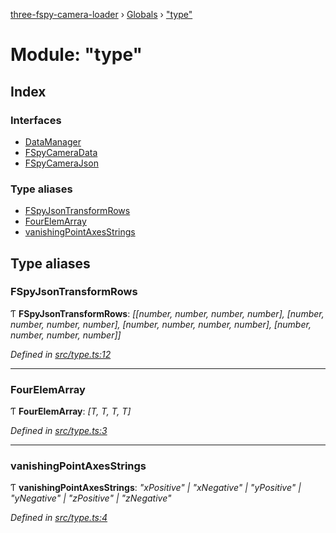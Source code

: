 [three-fspy-camera-loader](../README.md) › [Globals](../globals.md) › ["type"](_type_.md)

# Module: "type"

## Index

### Interfaces

* [DataManager](../interfaces/_type_.datamanager.md)
* [FSpyCameraData](../interfaces/_type_.fspycameradata.md)
* [FSpyCameraJson](../interfaces/_type_.fspycamerajson.md)

### Type aliases

* [FSpyJsonTransformRows](_type_.md#fspyjsontransformrows)
* [FourElemArray](_type_.md#fourelemarray)
* [vanishingPointAxesStrings](_type_.md#vanishingpointaxesstrings)

## Type aliases

###  FSpyJsonTransformRows

Ƭ **FSpyJsonTransformRows**: *[[number, number, number, number], [number, number, number, number], [number, number, number, number], [number, number, number, number]]*

*Defined in [src/type.ts:12](https://github.com/nasikusa/THREE.FSpyCamera/blob/91b0a2d/src/type.ts#L12)*

___

###  FourElemArray

Ƭ **FourElemArray**: *[T, T, T, T]*

*Defined in [src/type.ts:3](https://github.com/nasikusa/THREE.FSpyCamera/blob/91b0a2d/src/type.ts#L3)*

___

###  vanishingPointAxesStrings

Ƭ **vanishingPointAxesStrings**: *"xPositive" | "xNegative" | "yPositive" | "yNegative" | "zPositive" | "zNegative"*

*Defined in [src/type.ts:4](https://github.com/nasikusa/THREE.FSpyCamera/blob/91b0a2d/src/type.ts#L4)*
